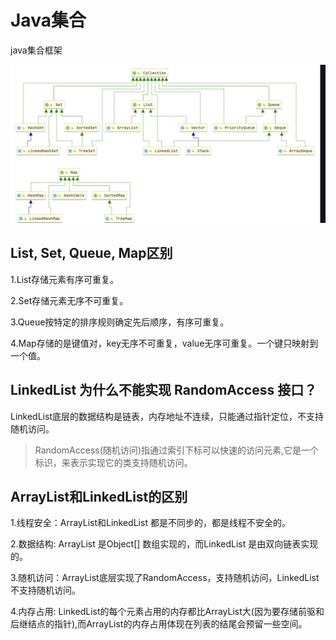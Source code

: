 # Java集合

java集合框架

![71591182958](assets/1715911829587.png)

## List, Set, Queue, Map区别

1.List存储元素有序可重复。

2.Set存储元素无序不可重复。

3.Queue按特定的排序规则确定先后顺序，有序可重复。

4.Map存储的是键值对，key无序不可重复，value无序可重复。一个键只映射到一个值。



## LinkedList 为什么不能实现 RandomAccess 接口？

LinkedList底层的数据结构是链表，内存地址不连续，只能通过指针定位，不支持随机访问。

> RandomAccess(随机访问)指通过索引下标可以快速的访问元素,它是一个标识，来表示实现它的类支持随机访问。



## ArrayList和LinkedList的区别



1.线程安全：ArrayList和LinkedList 都是不同步的，都是线程不安全的。

2.数据结构: ArrayList 是Object[] 数组实现的，而LinkedList 是由双向链表实现的。

3.随机访问：ArrayList底层实现了RandomAccess，支持随机访问，LinkedList 不支持随机访问。

4.内存占用: LinkedList的每个元素占用的内存都比ArrayList大(因为要存储前驱和后继结点的指针),而ArrayList的内存占用体现在列表的结尾会预留一些空间。




